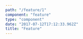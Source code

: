 ```yaml
---
path: "/feature/1"
component: "feature"
type: "component"
date: "2017-07-12T17:12:33.962Z"
title: "Feature"
---
```

<Box>
  <Feature
    header={'Minimum Configuration'}
    content={'Define your entire Serverless application with a single yaml configuration file.'}
    img={'https://serverless.com/_/src/assets/images/framework-feature-1.bd9022118166a3c5a1789cfd8f02c648.png'}
  />
</Box>
